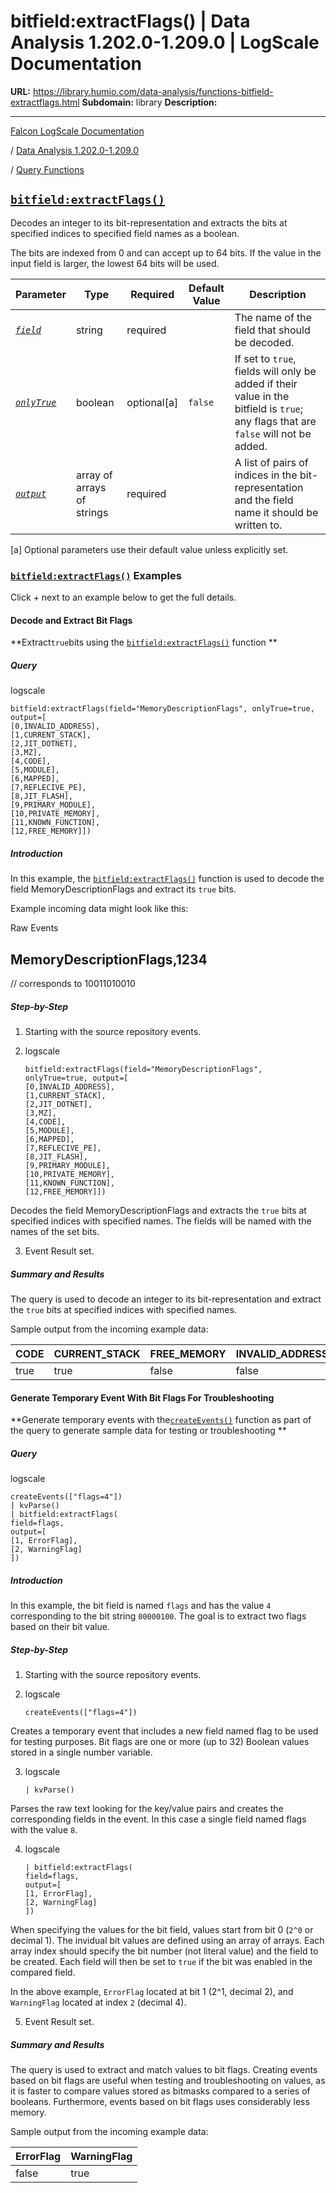 # bitfield:extractFlags() | Data Analysis 1.202.0-1.209.0 | LogScale Documentation

**URL:** https://library.humio.com/data-analysis/functions-bitfield-extractflags.html
**Subdomain:** library
**Description:** 

---

[Falcon LogScale Documentation](https://library.humio.com)

/ [Data Analysis 1.202.0-1.209.0](data-analysis-docs.html)

/ [Query Functions](functions.html)

## [`bitfield:extractFlags()`](functions-bitfield-extractflags.html "bitfield:extractFlags\(\)")

Decodes an integer to its bit-representation and extracts the bits at specified indices to specified field names as a boolean. 

The bits are indexed from 0 and can accept up to 64 bits. If the value in the input field is larger, the lowest 64 bits will be used. 

Parameter| Type| Required| Default Value| Description  
---|---|---|---|---  
[ _`field`_](functions-bitfield-extractflags.html#query-functions-bitfield-extractflags-field)|  string| required |  |  The name of the field that should be decoded.   
[_`onlyTrue`_](functions-bitfield-extractflags.html#query-functions-bitfield-extractflags-onlytrue)|  boolean| optional[a] | `false`|  If set to `true`, fields will only be added if their value in the bitfield is `true`; any flags that are `false` will not be added.   
[_`output`_](functions-bitfield-extractflags.html#query-functions-bitfield-extractflags-output)|  array of arrays of strings| required |  |  A list of pairs of indices in the bit-representation and the field name it should be written to.   
[a] Optional parameters use their default value unless explicitly set.  
  
### [`bitfield:extractFlags()`](functions-bitfield-extractflags.html "bitfield:extractFlags\(\)") Examples

Click + next to an example below to get the full details.

#### Decode and Extract Bit Flags 

**Extract`true`bits using the [`bitfield:extractFlags()`](functions-bitfield-extractflags.html "bitfield:extractFlags\(\)") function **

##### Query

logscale
    
    
    bitfield:extractFlags(field="MemoryDescriptionFlags", onlyTrue=true, output=[
    [0,INVALID_ADDRESS],
    [1,CURRENT_STACK],
    [2,JIT_DOTNET],
    [3,MZ],
    [4,CODE],
    [5,MODULE],
    [6,MAPPED],
    [7,REFLECIVE_PE],
    [8,JIT_FLASH],
    [9,PRIMARY_MODULE],
    [10,PRIVATE_MEMORY],
    [11,KNOWN_FUNCTION],
    [12,FREE_MEMORY]])

##### Introduction

In this example, the [`bitfield:extractFlags()`](functions-bitfield-extractflags.html "bitfield:extractFlags\(\)") function is used to decode the field MemoryDescriptionFlags and extract its `true` bits. 

Example incoming data might look like this: 

Raw Events

MemoryDescriptionFlags,1234  
---  
// corresponds to 10011010010  
  
##### Step-by-Step

  1. Starting with the source repository events.

  2. logscale
         
         bitfield:extractFlags(field="MemoryDescriptionFlags", onlyTrue=true, output=[
         [0,INVALID_ADDRESS],
         [1,CURRENT_STACK],
         [2,JIT_DOTNET],
         [3,MZ],
         [4,CODE],
         [5,MODULE],
         [6,MAPPED],
         [7,REFLECIVE_PE],
         [8,JIT_FLASH],
         [9,PRIMARY_MODULE],
         [10,PRIVATE_MEMORY],
         [11,KNOWN_FUNCTION],
         [12,FREE_MEMORY]])

Decodes the field MemoryDescriptionFlags and extracts the `true` bits at specified indices with specified names. The fields will be named with the names of the set bits. 

  3. Event Result set.




##### Summary and Results

The query is used to decode an integer to its bit-representation and extract the `true` bits at specified indices with specified names. 

Sample output from the incoming example data: 

CODE| CURRENT_STACK| FREE_MEMORY| INVALID_ADDRESS| JIT_DOTNET| JIT_FLASH| KNOWN_FUNCTION| MAPPED| MODULE| MZ| PRIMARY_MODULE| PRIVATE_MEMORY| REFLECIVE_PE  
---|---|---|---|---|---|---|---|---|---|---|---|---  
true| true| false| false| false| false| false| true| false| false| false| true| true  
  
#### Generate Temporary Event With Bit Flags For Troubleshooting

**Generate temporary events with the[`createEvents()`](functions-createevents.html "createEvents\(\)") function as part of the query to generate sample data for testing or troubleshooting **

##### Query

logscale
    
    
    createEvents(["flags=4"])
    | kvParse()
    | bitfield:extractFlags(
    field=flags,
    output=[
    [1, ErrorFlag],
    [2, WarningFlag]
    ])

##### Introduction

In this example, the bit field is named `flags` and has the value `4` corresponding to the bit string `00000100`. The goal is to extract two flags based on their bit value. 

##### Step-by-Step

  1. Starting with the source repository events.

  2. logscale
         
         createEvents(["flags=4"])

Creates a temporary event that includes a new field named flag to be used for testing purposes. Bit flags are one or more (up to 32) Boolean values stored in a single number variable. 

  3. logscale
         
         | kvParse()

Parses the raw text looking for the key/value pairs and creates the corresponding fields in the event. In this case a single field named flags with the value `8`. 

  4. logscale
         
         | bitfield:extractFlags(
         field=flags,
         output=[
         [1, ErrorFlag],
         [2, WarningFlag]
         ])

When specifying the values for the bit field, values start from bit 0 (`2^0` or decimal 1). The invidual bit values are defined using an array of arrays. Each array index should specify the bit number (not literal value) and the field to be created. Each field will then be set to `true` if the bit was enabled in the compared field. 

In the above example, `ErrorFlag` located at bit 1 (2^1, decimal 2), and `WarningFlag` located at index `2` (decimal 4). 

  5. Event Result set.




##### Summary and Results

The query is used to extract and match values to bit flags. Creating events based on bit flags are useful when testing and troubleshooting on values, as it is faster to compare values stored as bitmasks compared to a series of booleans. Furthermore, events based on bit flags uses considerably less memory. 

Sample output from the incoming example data: 

ErrorFlag| WarningFlag  
---|---  
false| true
